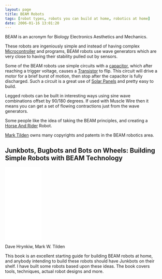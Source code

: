 ```yaml
---
layout: page
title: BEAM Robots
tags: [robot types, robots you can build at home, robotics at home]
date: 2006-01-16 13:01:20
---
```

BEAM is an acronym for Biology Electronics Aesthetics and Mechanics.

These robots are ingeniously simple and instead of having complex [Microcontroller](/wiki/microcontroller.html) and programs, BEAM robots use wave generators which are very close to having their stability pulled out by sensors.

Some of the BEAM robots use simple circuits with a [capacitor](/wiki/capacitor.html "Capacitor"), which after reaching a trigger voltage, causes a [Transistor](/wiki/transistor.html "Transistor") to flip.
This circuit will drive a motor for a brief burst of motion, then stop after the capacitor is fully discharged.
Such a circuit is a great use of [Solar Panels](/wiki/solar_panel.html "Solar Panel") and pretty easy to build.

Legged robots can be built in interesting ways using sine wave combinations offset by 90/180 degrees.
If used with Muscle Wire then it means you can get a set of flowing contractions just from the wave generators.

Some people like the idea of taking the BEAM principles, and creating a [Horse And Rider](/wiki/horse_and_rider.html "One system takes high-level control of a lower level system") Robot.

[Mark Tilden](/wiki/mark_tilden.html "Mark Tilden") owns many copyrights and patents in the BEAM robotics area.

## Junkbots, Bugbots and Bots on Wheels: Building Simple Robots with BEAM Technology

<iframe style="width:120px;height:240px;" marginwidth="0" marginheight="0" scrolling="no" frameborder="0" src="//ws-eu.amazon-adsystem.com/widgets/q?ServiceVersion=20070822&OneJS=1&Operation=GetAdHtml&MarketPlace=GB&source=ss&ref=as_ss_li_til&ad_type=product_link&tracking_id=orionrobots-21&marketplace=amazon&region=GB&placement=0072226013&asins=0072226013&linkId=51d35ab0d60cd03eed41c518a1dde776&show_border=true&link_opens_in_new_window=true"></iframe>

Dave Hrynkiw, Mark W. Tilden

This book is an excellent starting guide for building BEAM robots at home, and anybody intending to build these robots should have Junkbots on their shelf.
I have built some robots based upon these ideas.
The book covers tools, techniques, actual robot designs and more.
